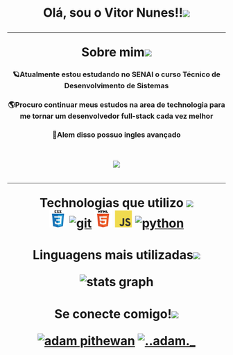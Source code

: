 <h1 align="center">Olá, sou o Vitor Nunes!!<img src = "https://img1.picmix.com/output/stamp/normal/7/3/4/8/1968437_c6c64.gif" width = 50px  </h1>

---
<div <h1 align="center">Sobre mim<img src = "https://i.pinimg.com/originals/0b/30/b5/0b30b558d728099473fb7dd00605a25b.gif" width = 50px </h1></div>
  
<h3 align="center"> 🪐Atualmente estou estudando no <strong>SENAI</strong> o curso <strong>Técnico de Desenvolvimento de Sistemas</strong> </h3>
<h3 align="center"> 🌎Procuro continuar meus estudos na area de technologia para me tornar um desenvolvedor full-stack cada vez melhor </h3>
<h3 align="center"> 🌌Alem disso possuo ingles avançado</h3>
<h1 align="center"> <img src = "https://media.tenor.com/u56nhKZD24AAAAAj/catkiss-cat.gif" width = 150px </h1>

---
<div <h1 align="center"> Technologias que utilizo <img src = "https://www.pngmart.com/files/23/Bongo-Cat-PNG-Picture.gif" width = 70px>

<div <a href="https://www.w3schools.com/css/" target="_blank"><img src="https://raw.githubusercontent.com/devicons/devicon/master/icons/css3/css3-original-wordmark.svg" alt="css3" width="40" height="40" /></a> 
<a href="https://git-scm.com/" target="_blank"><img src="https://www.vectorlogo.zone/logos/git-scm/git-scm-icon.svg" alt="git" width="40" height="40" /></a>
<a href="https://www.w3.org/html/" target="_blank"><img src="https://raw.githubusercontent.com/devicons/devicon/master/icons/html5/html5-original-wordmark.svg" alt="html5" width="40" height="40" /></a> 
<a href="https://developer.mozilla.org/en-US/docs/Web/JavaScript" target="_blank"><img src="https://raw.githubusercontent.com/devicons/devicon/master/icons/javascript/javascript-original.svg" alt="javascript" width="40" height="40" /></a>  <a href="https://developer.mozilla.org/en-US/docs/Web/JavaScript" target="_blank"><img src="https://cdn.jsdelivr.net/gh/devicons/devicon@latest/icons/python/python-original.svg" alt="python" width="45" height="45" /> 
</a></h1></div>


<h1 align="center">Linguagens mais utilizadas<img src = "https://i.pinimg.com/originals/7c/3f/29/7c3f2916ed7f7d39803e4a2afaf0e642.gif" width = 45px>
  
<img src="https://github-readme-stats.vercel.app/api/top-langs?username=nunezada08&locale=pt-br&hide_title=false&layout=compact&card_width=320&langs_count=5&theme=dark&hide_border=false" height="150" alt="stats graph" width = 600px  /> </h1>


<h1 align="center">Se conecte comigo!<img src = "https://i.pinimg.com/originals/f2/8d/2b/f28d2b5382516ada1de40f80cdabd79d.gif" width = 60px>

<a href="https://www.linkedin.com/in/vitor-nunes-a52132216/" target="blank"><img src="https://raw.githubusercontent.com/rahuldkjain/github-profile-readme-generator/master/src/images/icons/Social/linked-in-alt.svg" alt="adam pithewan" height="30" width="40" /></a>
<a href="https://www.instagram.com/kgnunesz/?next=%2F" target="blank"><img src="https://raw.githubusercontent.com/rahuldkjain/github-profile-readme-generator/master/src/images/icons/Social/instagram.svg" alt="..adam._" height="30" width="40" /></a>
</h1>



